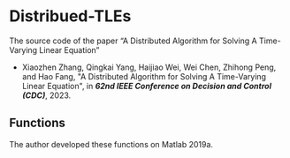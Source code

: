 # Distribued-TLEs
The source code of the paper “A Distributed Algorithm for Solving A Time-Varying Linear Equation”

- Xiaozhen Zhang, Qingkai Yang, Haijiao Wei, Wei Chen, Zhihong Peng, and Hao Fang, "A Distributed Algorithm for Solving A Time-Varying Linear Equation", in ***62nd IEEE Conference on Decision and Control (CDC)***, 2023.

## Functions
The author developed these functions on Matlab 2019a.
